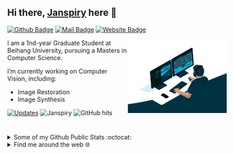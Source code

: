 ## Hi there, [Janspiry](https://github.com/Janspiry) here 👋
[![Github Badge](https://img.shields.io/badge/-@Janspiry-181717?style=flat&logo=GitHub&logoColor=white)](https://github.com/Janspiry)
[![Mail Badge](https://img.shields.io/badge/-lw_jiang@foxmail.com-c14438?style=flat&logo=Gmail&logoColor=white)](mailto:lw_jiang@foxmail.com "Connect via Email")
[![Website Badge](https://img.shields.io/badge/-janspiry.github.io-5a5a5a?style=flat&logo=vercel&logoColor=white)](https://janspiry.github.io)

<a href="https://github.com/Janspiry/"><img alt="GIF" src="https://github.com/Janspiry/Janspiry/blob/main/code.gif?raw=true" align="right" height="170" /></a>

I am a 1nd-year Graduate Student at Beihang University, pursuing a Masters in Computer Science.

I’m currently working on Computer Vision, including: 
- Image Restoration
- Image Synthesis

<a href="https://github.com/Janspiry?tab=followers" target="_blank"><img alt="Updates" src="https://img.shields.io/badge/--000000?style=flat&logo=RSS&logoColor=white"></a>
<img alt="Janspiry" src="https://badges.pufler.dev/visits/Janspiry/Janspiry?logo=GitHub&label=visits&style=flat&color=1081c1">
<img alt="GitHub hits" src="https://img.shields.io/github/last-commit/Janspiry/Janspiry?label=profile%20updated&style=flat&color=cfa81c">

#
<details>
<summary>
   Some of my Github Public Stats :octocat:
</summary><br>
<p>
    <img alt = "GitHub Stats" src="https://github-readme-stats.vercel.app/api?username=Janspiry&theme=tokyonight&show_icons=true&hide=issues">
</p>

   #
</details>

<details>
<summary>
   Find me around the web 🌐
</summary>  <br>
   
[![csdn Badge](https://img.shields.io/badge/-CSDN-f54e10?style=flat&logoColor=white)](https://blog.csdn.net/jianglw1)
[![cnblogs Badge](https://img.shields.io/badge/-CnBlogs-bd4087?style=flat&logoColor=white)](https://www.cnblogs.com/Janspiry)
[![LeetCode Badge](https://img.shields.io/badge/-LeetCode-FFA116?style=flat&logo=LeetCode&logoColor=white)](https://leetcode-cn.com/u/janspiry)
[![Codeforces Badge](https://img.shields.io/badge/-Codeforces-1F8ACB?style=flat&logo=Codeforces&logoColor=white)](http://codeforces.com/profile/Janspiry)
#
</details>

